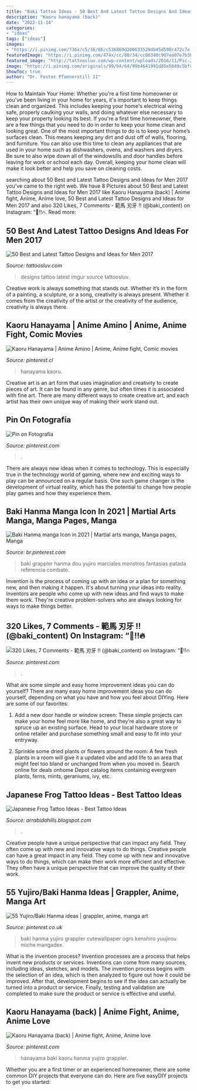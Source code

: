 ```yaml
---
title: "Baki Tattoo Ideas - 50 Best And Latest Tattoo Designs And Ideas For Men 2017"
description: "Kaoru hanayama (back)"
date: "2022-11-14"
categories:
- "ideas"
tags: ["ideas"]
images:
- "https://i.pinimg.com/736x/c5/36/86/c536869d200633529db45d598c472c7e.jpg"
featuredImage: "https://i.pinimg.com/474x/cc/80/34/cc80340c907ea07e7b38d083f3b79e45.jpg"
featured_image: "http://tattoosluv.com/wp-content/uploads/2016/11/Pic-26.jpg"
image: "https://i.pinimg.com/originals/99/b4/64/99b4641991d85e5049c5bfc1ee43824b.jpg"
ShowToc: true
author: "Dr. Foster Pfannerstill II"
---
```



How to Maintain Your Home: Whether you're a first time homeowner or you've been living in your home for years, it's important to keep things clean and organized. This includes keeping your home's electrical wiring safe, properly caulking your walls, and doing whatever else necessary to keep your property looking its best.
If you're a first time homeowner, there are a few things that you need to do in order to keep your home clean and looking great. One of the most important things to do is to keep your home’s surfaces clean. This means keeping any dirt and dust off of walls, flooring, and furniture. You can also use this time to clean any appliances that are used in your home such as dishwashers, ovens, and washers and dryers. Be sure to also wipe down all of the windowsills and door handles before leaving for work or school each day. Overall, keeping your home clean will make it look better and help you save on cleaning costs.

	

		
searching about 50 Best and Latest Tattoo Designs and Ideas for Men 2017 you've came to the right web. We have 8 Pictures about 50 Best and Latest Tattoo Designs and Ideas for Men 2017 like Kaoru Hanayama (back) | Anime fight, Anime, Anime love, 50 Best and Latest Tattoo Designs and Ideas for Men 2017 and also 320 Likes, 7 Comments - 範馬 刃牙 ‼️ (@baki_content) on Instagram: “💯‼️🔥. Read more:
		
    
## 50 Best And Latest Tattoo Designs And Ideas For Men 2017

<img loading=lazy src="http://tattoosluv.com/wp-content/uploads/2016/11/Pic-26.jpg" onerror="this.onerror=null;this.src='https://tse1.mm.bing.net/th?id=OIP.zoiM5F853daWBT8d_ZOiaAHaHa&amp;pid=15.1';" alt="50 Best and Latest Tattoo Designs and Ideas for Men 2017">

_Source: tattoosluv.com_

>designs tattoo latest imgur source tattoosluv. 

	

Creative work is always something that stands out. Whether it’s in the form of a painting, a sculpture, or a song, creativity is always present. Whether it comes from the creativity of the artist or the creativity of the audience, creativity is always there.

    
## Kaoru Hanayama | Anime Amino | Anime, Anime Fight, Comic Movies

<img loading=lazy src="https://i.pinimg.com/736x/4b/02/74/4b0274d8bbacbec07c86b751a78092fc.jpg" onerror="this.onerror=null;this.src='https://tse2.mm.bing.net/th?id=OIP.iMtkxZzqchICwn1CgUIo1gHaFI&amp;pid=15.1';" alt="Kaoru Hanayama | Anime Amino | Anime, Anime fight, Comic movies">

_Source: pinterest.cl_

>hanayama kaoru. 

	

Creative art is an art form that uses imagination and creativity to create pieces of art. It can be found in any genre, but often times it is associated with fine art. There are many different ways to create creative art, and each artist has their own unique way of making their work stand out.

    
## Pin On Fotografía

<img loading=lazy src="https://i.pinimg.com/736x/40/ba/7c/40ba7cc2f386cd2fddf24bdddb24cc1a.jpg" onerror="this.onerror=null;this.src='https://tse2.mm.bing.net/th?id=OIP.ftw9FWnTD_2h8vfmwEy_jgHaFy&amp;pid=15.1';" alt="Pin on Fotografía">

_Source: pinterest.com_

>. 

	

There are always new ideas when it comes to technology. This is especially true in the technology world of gaming, where new and exciting ways to play can be announced on a regular basis. One such game changer is the development of virtual reality, which has the potential to change how people play games and how they experience them.

    
## Baki Hanma Manga Icon In 2021 | Martial Arts Manga, Manga Pages, Manga

<img loading=lazy src="https://i.pinimg.com/236x/5d/96/19/5d96199799864f5df37a443fc0d9a431.jpg?nii=t" onerror="this.onerror=null;this.src='https://tse1.mm.bing.net/th?id=OIP.ILYcrqkfO_By6BUGhw0eBwAAAA&amp;pid=15.1';" alt="Baki Hanma manga Icon in 2021 | Martial arts manga, Manga pages, Manga">

_Source: br.pinterest.com_

>baki grappler hanma dou yujiro marciales monstros fantasias patada referencia combate. 

	

Invention is the process of coming up with an idea or a plan for something new, and then making it happen. It's about turning your ideas into reality. Inventors are people who come up with new ideas and find ways to make them work. They're creative problem-solvers who are always looking for ways to make things better.

    
## 320 Likes, 7 Comments - 範馬 刃牙 ‼️ (@baki_content) On Instagram: “💯‼️🔥

<img loading=lazy src="https://i.pinimg.com/736x/ba/59/ef/ba59ef1ef0ea74016408f07cc9fdb3c7.jpg" onerror="this.onerror=null;this.src='https://tse4.mm.bing.net/th?id=OIP.bKN2XK4gIGBPVisiCUFo2gHaHU&amp;pid=15.1';" alt="320 Likes, 7 Comments - 範馬 刃牙 ‼️ (@baki_content) on Instagram: “💯‼️🔥">

_Source: pinterest.com_

>. 

	

What are some simple and easy home improvement ideas you can do yourself?
There are many easy home improvement ideas you can do yourself, depending on what you have and how you feel about DIYing. Here are some of our favorites:
1. Add a new door handle or window screen: These simple projects can make your home feel more like home, and they’re also a great way to spruce up an existing surface. Head to your local hardware store or online retailer and purchase something small and easy to fit into your entryway.

2. Sprinkle some dried plants or flowers around the room: A few fresh plants in a room will give it a updated vibe and add life to an area that might feel too bland or unchanged from when you moved in. Search online for deals onhome Depot catalog items containing evergreen plants, ferns, mints, geraniums, ivy, etc.

    
## Japanese Frog Tattoo Ideas - Best Tattoo Ideas

<img loading=lazy src="https://i.pinimg.com/originals/99/b4/64/99b4641991d85e5049c5bfc1ee43824b.jpg" onerror="this.onerror=null;this.src='https://tse4.mm.bing.net/th?id=OIP.B99VtwCsIalQFcoMhBGstQHaJQ&amp;pid=15.1';" alt="Japanese Frog Tattoo Ideas - Best Tattoo Ideas">

_Source: arrabidahills.blogspot.com_

>. 

	

Creative people have a unique perspective that can impact any field. They often come up with new and innovative ways to do things.
Creative people can have a great impact in any field. They come up with new and innovative ways to do things, which can make their work more efficient and effective. They often have a unique perspective that can improve the quality of their work.

    
## 55 Yujiro/Baki Hanma Ideas | Grappler, Anime, Manga Art

<img loading=lazy src="https://i.pinimg.com/474x/cc/80/34/cc80340c907ea07e7b38d083f3b79e45.jpg" onerror="this.onerror=null;this.src='https://tse1.mm.bing.net/th?id=OIP.pj3VCaIpmSUW0TWhLtgd7AAAAA&amp;pid=15.1';" alt="55 Yujiro/Baki Hanma ideas | grappler, anime, manga art">

_Source: pinterest.co.uk_

>baki hanma yujiro grappler cutewallpaper ogro kenshiro yuujirou miche mangadex. 

	

What is the invention process?
Invention processes are a process that helps invent new products or services. Inventions can come from many sources, including ideas, sketches, and models. The invention process begins with the selection of an idea, which is then analyzed to figure out how it could be improved. After that, development begins to see if the idea can actually be turned into a product or service. Finally, testing and validation are completed to make sure the product or service is effective and useful.

    
## Kaoru Hanayama (back) | Anime Fight, Anime, Anime Love

<img loading=lazy src="https://i.pinimg.com/736x/c5/36/86/c536869d200633529db45d598c472c7e.jpg" onerror="this.onerror=null;this.src='https://tse4.mm.bing.net/th?id=OIP.Dyd5-WsjgWEEPYOfTBZevQHaFD&amp;pid=15.1';" alt="Kaoru Hanayama (back) | Anime fight, Anime, Anime love">

_Source: pinterest.com_

>hanayama baki kaoru hanma yujiro grappler. 

	

Whether you are a first timer or an experienced homeowner, there are some common DIY projects that everyone can do. Here are five easyDIY projects to get you started:

